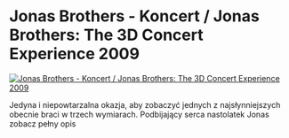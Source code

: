 Jonas Brothers - Koncert / Jonas Brothers: The 3D Concert Experience 2009 
=============
[![Jonas Brothers - Koncert / Jonas Brothers: The 3D Concert Experience 2009 ](http://vidos.pl/images/player.gif)](http://vidos.pl/jonas-brothers-koncert-jonas-brothers-the-3d-concert-experience-2009)

 Jedyna i niepowtarzalna okazja, aby zobaczyć jednych z najsłynniejszych obecnie braci w trzech wymiarach. Podbijający serca nastolatek Jonas zobacz pełny opis
